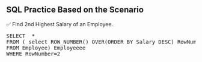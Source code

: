 ## SQL Practice Based on the Scenario

✅  Find 2nd Highest Salary of an Employee. 

<pre>
SELECT  *
FROM ( select ROW_NUMBER() OVER(ORDER BY Salary DESC) RowNumber, salary 
FROM Employee) Employeeee
WHERE RowNumber=2


</pre>
